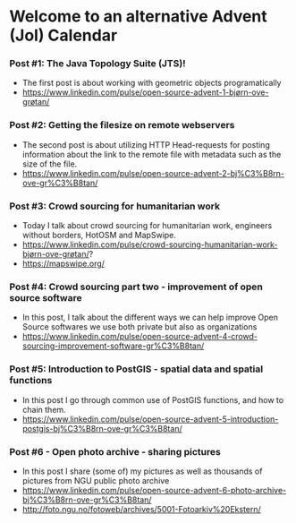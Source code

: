 # Welcome to an alternative Advent (Jol) Calendar

### Post #1: The Java Topology Suite (JTS)!
* The first post is about working with geometric objects programatically
* https://www.linkedin.com/pulse/open-source-advent-1-bjørn-ove-grøtan/

### Post #2: Getting the filesize on remote webservers 
* The second post is about utilizing HTTP Head-requests for posting
  information about the link to the remote file with metadata such as the size
  of the file.
* https://www.linkedin.com/pulse/open-source-advent-2-bj%C3%B8rn-ove-gr%C3%B8tan/
 
### Post #3: Crowd sourcing for humanitarian work
* Today I talk about crowd sourcing for humanitarian work, engineers without borders, HotOSM and MapSwipe.
* https://www.linkedin.com/pulse/crowd-sourcing-humanitarian-work-bjørn-ove-grøtan/?
* https://mapswipe.org/

### Post #4: Crowd sourcing part two - improvement of open source software
* In this post, I talk about the different ways we can help improve Open Source softwares we use both private but also as organizations
* https://www.linkedin.com/pulse/open-source-advent-4-crowd-sourcing-improvement-software-gr%C3%B8tan/

### Post #5: Introduction to PostGIS - spatial data and spatial functions
* In this post I go through common use of PostGIS functions, and how to chain them.
* https://www.linkedin.com/pulse/open-source-advent-5-introduction-postgis-bj%C3%B8rn-ove-gr%C3%B8tan/

### Post #6 - Open photo archive - sharing pictures
* In this post I share (some of) my pictures as well as thousands of pictures from NGU public photo archive
* https://www.linkedin.com/pulse/open-source-advent-6-photo-archive-bj%C3%B8rn-ove-gr%C3%B8tan/
* http://foto.ngu.no/fotoweb/archives/5001-Fotoarkiv%20Ekstern/
